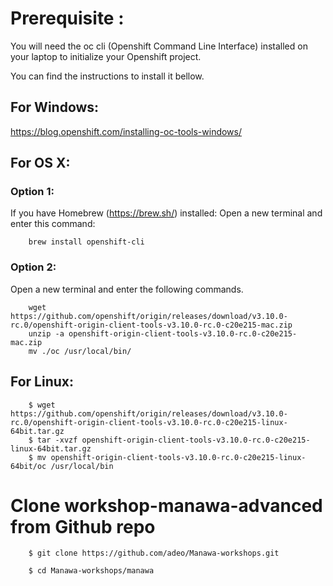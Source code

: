 
# Prerequisite :

 
You will need the oc cli (Openshift Command Line Interface) installed on your laptop to initialize your Openshift project.

  

You can find the instructions to install it bellow.

## For Windows: 
https://blog.openshift.com/installing-oc-tools-windows/

## For OS X:

### Option 1:

If you have Homebrew (https://brew.sh/) installed:
Open a new terminal and enter this command:
```
    brew install openshift-cli
```

### Option 2:

Open a new terminal and enter the following commands.
```
    wget https://github.com/openshift/origin/releases/download/v3.10.0-rc.0/openshift-origin-client-tools-v3.10.0-rc.0-c20e215-mac.zip
    unzip -a openshift-origin-client-tools-v3.10.0-rc.0-c20e215-mac.zip
    mv ./oc /usr/local/bin/
```
  
  

## For Linux:
```
    $ wget https://github.com/openshift/origin/releases/download/v3.10.0-rc.0/openshift-origin-client-tools-v3.10.0-rc.0-c20e215-linux-64bit.tar.gz
    $ tar -xvzf openshift-origin-client-tools-v3.10.0-rc.0-c20e215-linux-64bit.tar.gz
    $ mv openshift-origin-client-tools-v3.10.0-rc.0-c20e215-linux-64bit/oc /usr/local/bin
```
  

# Clone workshop-manawa-advanced from Github repo
```
    $ git clone https://github.com/adeo/Manawa-workshops.git
```

```
    $ cd Manawa-workshops/manawa
```